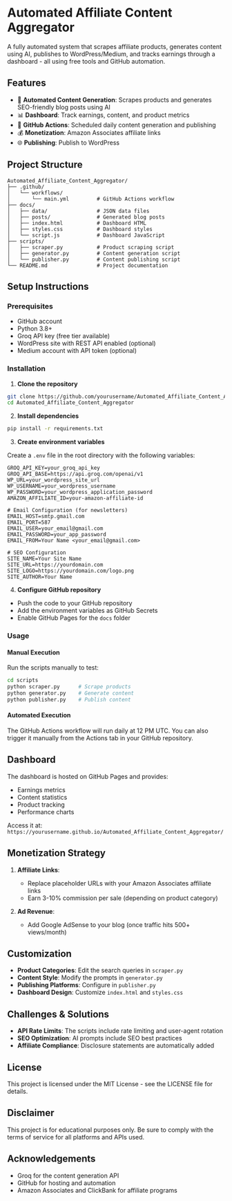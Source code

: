 # Automated Affiliate Content Aggregator

A fully automated system that scrapes affiliate products, generates content using AI, publishes to WordPress/Medium, and tracks earnings through a dashboard - all using free tools and GitHub automation.

## Features

- 🤖 **Automated Content Generation**: Scrapes products and generates SEO-friendly blog posts using AI
- 📊 **Dashboard**: Track earnings, content, and product metrics
- 🔄 **GitHub Actions**: Scheduled daily content generation and publishing
- 💰 **Monetization**: Amazon Associates affiliate links
- 🌐 **Publishing**: Publish to WordPress

## Project Structure

```
Automated_Affiliate_Content_Aggregator/
├── .github/
│   └── workflows/
│       └── main.yml         # GitHub Actions workflow
├── docs/
│   ├── data/                # JSON data files
│   ├── posts/               # Generated blog posts
│   ├── index.html           # Dashboard HTML
│   ├── styles.css           # Dashboard styles
│   └── script.js            # Dashboard JavaScript
├── scripts/
│   ├── scraper.py           # Product scraping script
│   ├── generator.py         # Content generation script
│   └── publisher.py         # Content publishing script
└── README.md                # Project documentation
```

## Setup Instructions

### Prerequisites

- GitHub account
- Python 3.8+
- Groq API key (free tier available)
- WordPress site with REST API enabled (optional)
- Medium account with API token (optional)

### Installation

1. **Clone the repository**

```bash
git clone https://github.com/yourusername/Automated_Affiliate_Content_Aggregator.git
cd Automated_Affiliate_Content_Aggregator
```

2. **Install dependencies**

```bash
pip install -r requirements.txt
```

3. **Create environment variables**

Create a `.env` file in the root directory with the following variables:

```
GROQ_API_KEY=your_groq_api_key
GROQ_API_BASE=https://api.groq.com/openai/v1
WP_URL=your_wordpress_site_url
WP_USERNAME=your_wordpress_username
WP_PASSWORD=your_wordpress_application_password
AMAZON_AFFILIATE_ID=your-amazon-affiliate-id

# Email Configuration (for newsletters)
EMAIL_HOST=smtp.gmail.com
EMAIL_PORT=587
EMAIL_USER=your_email@gmail.com
EMAIL_PASSWORD=your_app_password
EMAIL_FROM=Your Name <your_email@gmail.com>

# SEO Configuration
SITE_NAME=Your Site Name
SITE_URL=https://yourdomain.com
SITE_LOGO=https://yourdomain.com/logo.png
SITE_AUTHOR=Your Name
```

4. **Configure GitHub repository**

- Push the code to your GitHub repository
- Add the environment variables as GitHub Secrets
- Enable GitHub Pages for the `docs` folder

### Usage

#### Manual Execution

Run the scripts manually to test:

```bash
cd scripts
python scraper.py      # Scrape products
python generator.py    # Generate content
python publisher.py    # Publish content
```

#### Automated Execution

The GitHub Actions workflow will run daily at 12 PM UTC. You can also trigger it manually from the Actions tab in your GitHub repository.

## Dashboard

The dashboard is hosted on GitHub Pages and provides:

- Earnings metrics
- Content statistics
- Product tracking
- Performance charts

Access it at: `https://yourusername.github.io/Automated_Affiliate_Content_Aggregator/`

## Monetization Strategy

1. **Affiliate Links**:

   - Replace placeholder URLs with your Amazon Associates affiliate links
   - Earn 3-10% commission per sale (depending on product category)

2. **Ad Revenue**:
   - Add Google AdSense to your blog (once traffic hits 500+ views/month)

## Customization

- **Product Categories**: Edit the search queries in `scraper.py`
- **Content Style**: Modify the prompts in `generator.py`
- **Publishing Platforms**: Configure in `publisher.py`
- **Dashboard Design**: Customize `index.html` and `styles.css`

## Challenges & Solutions

- **API Rate Limits**: The scripts include rate limiting and user-agent rotation
- **SEO Optimization**: AI prompts include SEO best practices
- **Affiliate Compliance**: Disclosure statements are automatically added

## License

This project is licensed under the MIT License - see the LICENSE file for details.

## Disclaimer

This project is for educational purposes only. Be sure to comply with the terms of service for all platforms and APIs used.

## Acknowledgements

- Groq for the content generation API
- GitHub for hosting and automation
- Amazon Associates and ClickBank for affiliate programs
